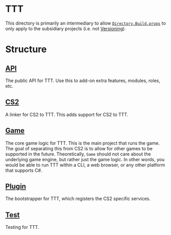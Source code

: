 # TTT

This directory is primarily an intermediary to allow [`Directory.Build.props`](./Directory.Build.props) to only apply to
the subsidiary projects (i.e. not [Versioning](../Versioning)).

# Structure
## [API](./API)
The public API for TTT. Use this to add-on extra features, modules, roles, etc.

## [CS2](./CS2)
A linker for CS2 to TTT. This adds support for CS2 to TTT.

## [Game](./Game)
The core game logic for TTT. This is the main project that runs the game.
The goal of separating this from CS2 is to allow for other games to be supported in the future.
Theoretically, `Game` should not care about the underlying game engine, but rather just the game logic.
In other words, you would be able to run TTT within a CLI, a web browser, or any other platform that supports C#.

## [Plugin](./Plugin)
The bootstrapper for TTT, which registers the CS2 specific services.

## [Test](_./Test)
Testing for TTT.